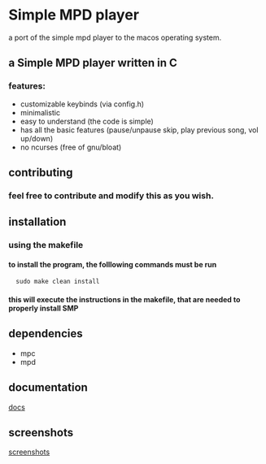 # Simple MPD player
a port of the simple mpd player to the macos operating system.
## a Simple MPD player written in C

### features:
- customizable keybinds (via config.h)
- minimalistic
- easy to understand (the code is simple)
- has all the basic features (pause/unpause skip, play previous song, vol up/down)
- no ncurses (free of gnu/bloat)

## contributing
### feel free to contribute and modify this as you wish.

## installation
### using the makefile 
#### to install the program, the folllowing commands must be run
```  sudo make clean install```
#### this will execute the instructions in the makefile, that are needed to properly install SMP
## dependencies
- mpc
- mpd

## documentation
[docs](KEYBINDS.md)

## screenshots 
[screenshots](SCREENSHOTS.md)
